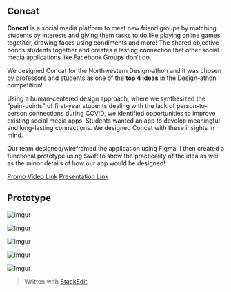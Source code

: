 ## Concat

**Concat** is a social media platform to meet new friend groups by matching students by interests and giving them tasks to do like playing online games together, drawing faces using condiments and more! The shared objective bonds students together and creates a lasting connection that other social media applications like Facebook Groups don't do.

We designed Concat for the Northwestern Design-athon and it was chosen by professors and students as one of the **top 4 ideas** in the Design-athon competition!

Using a human-centered design approach, where we synthesized the "pain-points" of first-year students dealing with the lack of person-to-person connections during COVID, we identified opportunities to improve existing social media apps. Students wanted an app to develop meaningful and long-lasting connections. We designed Concat with these insights in mind.

Our team designed/wireframed the application using Figma. I then created a functional prototype using Swift to show the practicality of the idea as well as the minor details of how our app would be designed!

[Promo Video Link](https://drive.google.com/file/d/1VWbTe42rjUPuPJ5mc8Nn_PZpfNc9EoJM/view?usp=sharing)
[Presentation Link](https://docs.google.com/presentation/d/1xk4DHRBZaeLORzxIJ4EqxwRp32kqDuP2cL4qszPP4MM/edit?usp=sharing)
## Prototype

![Imgur](https://i.imgur.com/9YihMdp.png)

![Imgur](https://i.imgur.com/lXVGBmk.png)

![Imgur](https://i.imgur.com/XrZqICR.png)

![Imgur](https://i.imgur.com/dHPo0Mi.png)

![Imgur](https://i.imgur.com/sf8z2hB.png)

> Written with [StackEdit](https://stackedit.io/).
<!--stackedit_data:
eyJoaXN0b3J5IjpbLTE4NzI1MTIwMzgsNjMxMTE2MjgzXX0=
-->

